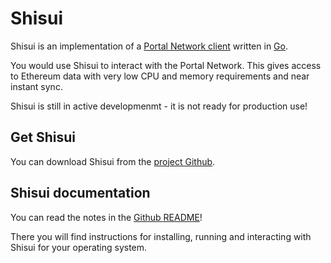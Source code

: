 # Shisui

Shisui is an implementation of a [Portal Network client](https://github.com/ethereum/portal-network-specs) written in [Go](https://go.dev/).

You would use Shisui to interact with the Portal Network. This gives access to Ethereum data with very low CPU and memory requirements and near instant sync.

Shisui is still in active developmenmt - it is not ready for production use!


## Get Shisui

You can download Shisui from the [project Github](https://github.com/zen-eth/shisui).


## Shisui documentation

You can read the notes in the [Github README](https://github.com/zen-eth/shisui?tab=readme-ov-file#shisui)!

There you will find instructions for installing, running and interacting with Shisui for your operating system.
